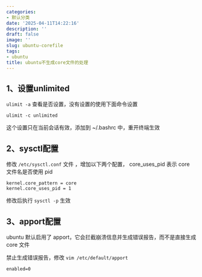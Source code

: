 ```yaml
---
categories:
- 默认分类
date: '2025-04-11T14:22:16'
description: ''
draft: false
image: ''
slug: ubuntu-corefile
tags:
- ubuntu
title: ubuntu不生成core文件的处理
---
```


## 1、设置unlimited

`ulimit -a` 查看是否设置，没有设置的使用下面命令设置

```shell
ulimit -c unlimited
```

这个设置只在当前会话有效，添加到 ~/.bashrc 中，重开终端生效

## 2、sysctl配置

修改 `/etc/sysctl.conf` 文件 ，增加以下两个配置， core_uses_pid 表示 core 文件名是否使用 pid 

```shell
kernel.core_pattern = core
kernel.core_uses_pid = 1
```

修改后执行 `sysctl -p` 生效


## 3、apport配置

ubuntu 默认启用了 apport，它会拦截崩溃信息并生成错误报告，而不是直接生成 core 文件

禁止生成错误报告，修改 `vim /etc/default/apport`

```shell
enabled=0
```
